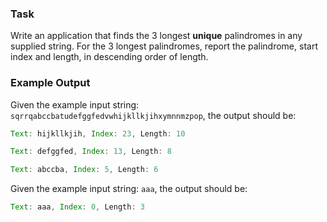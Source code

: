 ### Task

Write an application that finds the 3 longest **unique** palindromes in any supplied string. For the 3 longest palindromes, report the palindrome, start index and length, in descending order of length.

### Example Output

Given the example input string: `sqrrqabccbatudefggfedvwhijkllkjihxymnnmzpop`, the output should be:

```jsx
Text: hijkllkjih, Index: 23, Length: 10

Text: defggfed, Index: 13, Length: 8

Text: abccba, Index: 5, Length: 6
```

Given the example input string: `aaa`, the output should be:

```jsx
Text: aaa, Index: 0, Length: 3
```

